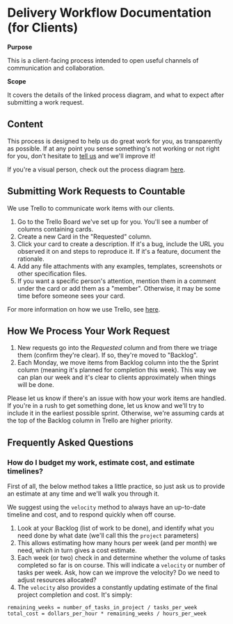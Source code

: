 # Delivery Workflow Documentation (for Clients)

<div class="toctree" data-maxdepth="2" data-caption="Contents:" hidden="">

</div>

**Purpose**

This is a client-facing process intended to open useful channels of
communication and collaboration.

**Scope**

It covers the details of the linked process diagram, and what to expect
after submitting a work request.

## Content

This process is designed to help us do great work for you, as
transparently as possible. If at any point you sense something's not
working or not right for you, don't hesitate to [tell
us](mailto:everyone@countable.ca) and we'll improve it\!

If you're a visual person, check out the process diagram
[here](https://docs.google.com/drawings/d/1UkPeGGzKYWkCsZpkwWB_UJ3JjWJcoT4t8qSU8A0tsy4/edit?usp=sharing).

## Submitting Work Requests to Countable

We use Trello to communicate work items with our clients.

1.  Go to the Trello Board we've set up for you. You'll see a number of
    columns containing cards.
2.  Create a new Card in the "Requested" column.
3.  Click your card to create a description. If it's a bug, include the
    URL you observed it on and steps to reproduce it. If it's a feature,
    document the rationale.
4.  Add any file attachments with any examples, templates, screenshots
    or other specification files.
5.  If you want a specific person's attention, mention them in a comment
    under the card or add them as a "member". Otherwise, it may be some
    time before someone sees your card.

For more information on how we use Trello, see [here](../TRELLO.html).

## How We Process Your Work Request

1.  New requests go into the *Requested* column and from there we triage
    them (confirm they're clear). If so, they're moved to "Backlog".
2.  Each Monday, we move items from Backlog column into the the Sprint
    column (meaning it's planned for completion this week). This way we
    can plan our week and it's clear to clients approximately when
    things will be done.

Please let us know if there's an issue with how your work items are
handled. If you're in a rush to get something done, let us know and
we'll try to include it in the earliest possible sprint. Otherwise,
we're assuming cards at the top of the Backlog column in Trello are
higher priority.

## Frequently Asked Questions

### How do I budget my work, estimate cost, and estimate timelines?

First of all, the below method takes a little practice, so just ask us
to provide an estimate at any time and we'll walk you through it.

We suggest using the `velocity` method to always have an up-to-date
timeline and cost, and to respond quickly when off course.

1.  Look at your Backlog (list of work to be done), and identify what
    you need done by what date (we'll call this the `project`
    parameters)
2.  This allows estimating how many hours per week (and per month) we
    need, which in turn gives a cost estimate.
3.  Each week (or two) check in and determine whether the volume of
    tasks completed so far is on course. This will indicate a `velocity`
    or number of tasks per week. Ask, how can we improve the velocity?
    Do we need to adjust resources allocated?
4.  The `velocity` also provides a constantly updating estimate of the
    final project completion and cost. It's simply:

<!-- end list -->

    remaining_weeks = number_of_tasks_in_project / tasks_per_week
    total_cost = dollars_per_hour * remaining_weeks / hours_per_week
